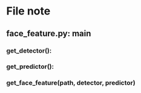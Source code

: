 # File note

## face_feature.py: __main__

### get_detector():

### get_predictor():

### get_face_feature(path, detector, predictor)
